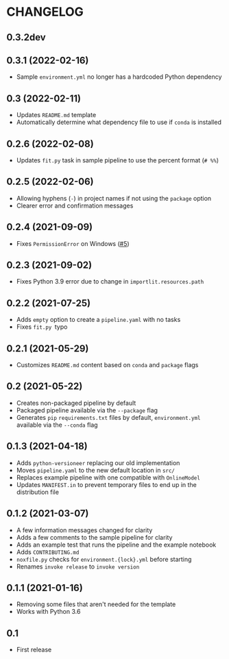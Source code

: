 # CHANGELOG

## 0.3.2dev

## 0.3.1 (2022-02-16)
* Sample `environment.yml` no longer has a hardcoded Python dependency

## 0.3 (2022-02-11)
* Updates `README.md` template
* Automatically determine what dependency file to use if `conda` is installed

## 0.2.6 (2022-02-08)
* Updates `fit.py` task in sample pipeline to use the percent format (`# %%`)

## 0.2.5 (2022-02-06)
* Allowing hyphens (`-`) in project names if not using the `package` option
* Clearer error and confirmation messages

## 0.2.4 (2021-09-09)
* Fixes `PermissionError` on Windows ([#5](https://github.com/ploomber/scaffold/issues/5))

## 0.2.3 (2021-09-02)

* Fixes Python 3.9 error due to change in `importlit.resources.path`

## 0.2.2 (2021-07-25)

* Adds `empty` option to create a `pipeline.yaml` with no tasks
* Fixes `fit.py `typo 

## 0.2.1 (2021-05-29)

* Customizes `README.md` content based on `conda` and `package` flags

## 0.2 (2021-05-22)

* Creates non-packaged pipeline by default
* Packaged pipeline available via the `--package` flag
* Generates `pip` `requirements.txt` files by default, `environment.yml` available via the `--conda` flag

## 0.1.3 (2021-04-18)

* Adds `python-versioneer` replacing our old implementation
* Moves `pipeline.yaml` to the new default location in `src/`
* Replaces example pipeline with one compatible with `OnlineModel`
* Updates `MANIFEST.in` to prevent temporary files to end up in the distribution file

## 0.1.2 (2021-03-07)

* A few information messages changed for clarity
* Adds a few comments to the sample pipeline for clarity
* Adds an example test that runs the pipeline and the example notebook
* Adds `CONTRIBUTING.md`
* `noxfile.py` checks for `environment.{lock}.yml` before starting
* Renames `invoke release` to `invoke version`

## 0.1.1 (2021-01-16)

* Removing some files that aren't needed for the template
* Works with Python 3.6


## 0.1

* First release
